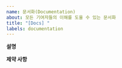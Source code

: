 ```yaml
---
name: 문서화(Documentation)
about: 모든 기여자들의 이해를 도울 수 있는 문서화
title: "[Docs] "
labels: documentation
---
```


**설명**
<!--
    어떠한 문서를 추가하거나 개선하고 싶은지 분명히 설명해주세요.
    
    Exmaples:
        1. ...의 문서의 내용을 추가해야하고, 개선해야합니다.
        2. ...의 문서의 내용이 불명확합니다.
        3. ...의 문서의 내용이 코드와 다릅니다.
        4. ...
-->

**제약 사항**
<!--
    이 이슈룰 해결 할 때 제약 사항을 적어주세요, 그 제약 사항을 지키면서 이슈를 해결해야 합니다.
    Example:
        1. 문서 내용을 상세하게 적어야 합니다. 
        2. 모르는 사람이 봐도 이해가 가능하게 적어야 합니다.
        3. ...
-->